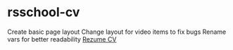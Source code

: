 # rsschool-cv
Create basic page layout
Change layout for video items to fix bugs
Rename vars for better readability
[Rezume CV]( https://Dmaltezh.github.io/rsschool-cv/cv )